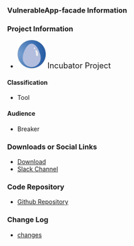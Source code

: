 ### VulnerableApp-facade Information
### Project Information
* <img src="assets/images/owasp_level_incubator.svg" width="66">
  <span style="font-size: 1.3em;">Incubator Project</span>

#### Classification
* <i class="fas fa-tools" style="color:#233e81;"></i> Tool

#### Audience
* <i class="fas fa-hammer" style="color:#233e81;"></i> Breaker

### Downloads or Social Links
* [Download](https://github.com/SasanLabs/VulnerableApp-facade/releases)
* [Slack Channel](https://owasp.slack.com/messages/#owasp-vulnerableapp/)

### Code Repository
* [Github Repository](https://github.com/SasanLabs/VulnerableApp-facade)

### Change Log
* [changes](https://github.com/SasanLabs/VulnerableApp-facade/releases)


